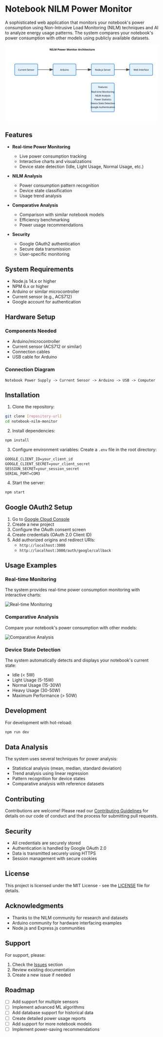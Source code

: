 # Notebook NILM Power Monitor

A sophisticated web application that monitors your notebook's power consumption using Non-Intrusive Load Monitoring (NILM) techniques and AI to analyze energy usage patterns. The system compares your notebook's power consumption with other models using publicly available datasets.

![System Architecture](docs/images/architecture.svg)

## Features

- **Real-time Power Monitoring**
  - Live power consumption tracking
  - Interactive charts and visualizations
  - Device state detection (Idle, Light Usage, Normal Usage, etc.)

- **NILM Analysis**
  - Power consumption pattern recognition
  - Device state classification
  - Usage trend analysis

- **Comparative Analysis**
  - Comparison with similar notebook models
  - Efficiency benchmarking
  - Power usage recommendations

- **Security**
  - Google OAuth2 authentication
  - Secure data transmission
  - User-specific monitoring

## System Requirements

- Node.js 14.x or higher
- NPM 6.x or higher
- Arduino or similar microcontroller
- Current sensor (e.g., ACS712)
- Google account for authentication

## Hardware Setup

### Components Needed
- Arduino/microcontroller
- Current sensor (ACS712 or similar)
- Connection cables
- USB cable for Arduino

### Connection Diagram
```
Notebook Power Supply -> Current Sensor -> Arduino -> USB -> Computer
```

## Installation

1. Clone the repository:
```bash
git clone [repository-url]
cd notebook-nilm-monitor
```

2. Install dependencies:
```bash
npm install
```

3. Configure environment variables:
Create a `.env` file in the root directory:
```env
GOOGLE_CLIENT_ID=your_client_id
GOOGLE_CLIENT_SECRET=your_client_secret
SESSION_SECRET=your_session_secret
SERIAL_PORT=COM3
```

4. Start the server:
```bash
npm start
```

## Google OAuth2 Setup

1. Go to [Google Cloud Console](https://console.cloud.google.com)
2. Create a new project
3. Configure the OAuth consent screen
4. Create credentials (OAuth 2.0 Client ID)
5. Add authorized origins and redirect URIs:
   - `http://localhost:3000`
   - `http://localhost:3000/auth/google/callback`

## Usage Examples

### Real-time Monitoring
The system provides real-time power consumption monitoring with interactive charts:

![Real-time Monitoring](docs/images/realtime-monitor.png)

### Comparative Analysis
Compare your notebook's power consumption with other models:

![Comparative Analysis](docs/images/comparative-analysis.png)

### Device State Detection
The system automatically detects and displays your notebook's current state:

- Idle (< 5W)
- Light Usage (5-15W)
- Normal Usage (15-30W)
- Heavy Usage (30-50W)
- Maximum Performance (> 50W)

## Development

For development with hot-reload:
```bash
npm run dev
```

## Data Analysis

The system uses several techniques for power analysis:

- Statistical analysis (mean, median, standard deviation)
- Trend analysis using linear regression
- Pattern recognition for device states
- Comparative analysis with reference datasets

## Contributing

Contributions are welcome! Please read our [Contributing Guidelines](CONTRIBUTING.md) for details on our code of conduct and the process for submitting pull requests.

## Security

- All credentials are securely stored
- Authentication is handled by Google OAuth 2.0
- Data is transmitted securely using HTTPS
- Session management with secure cookies

## License

This project is licensed under the MIT License - see the [LICENSE](LICENSE) file for details.

## Acknowledgments

- Thanks to the NILM community for research and datasets
- Arduino community for hardware interfacing examples
- Node.js and Express.js communities

## Support

For support, please:
1. Check the [Issues](issues) section
2. Review existing documentation
3. Create a new issue if needed

## Roadmap

- [ ] Add support for multiple sensors
- [ ] Implement advanced ML algorithms
- [ ] Add database support for historical data
- [ ] Create detailed power usage reports
- [ ] Add support for more notebook models
- [ ] Implement power-saving recommendations
